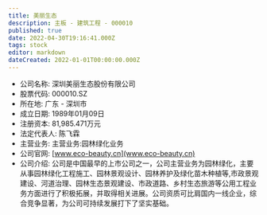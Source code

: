 ```yaml
---
title: 美丽生态
description: 主板 - 建筑工程 - 000010
published: true
date: 2022-04-30T19:16:41.000Z
tags: stock
editor: markdown
dateCreated: 2022-01-01T00:00:00.000Z
---
```


- 公司名称: 深圳美丽生态股份有限公司
- 股票代码: 000010.SZ
- 所在地: 广东 - 深圳市
- 成立日期: 1989年01月09日
- 注册资本: 81,985.471万元
- 法定代表人: 陈飞霖
- 主营业务: 主营业务:园林绿化业务
- 公司官网: [www.eco-beauty.cn](www.eco-beauty.cn)
- 公司介绍: 公司是中国最早的上市公司之一，公司主营业务为园林绿化，主要从事园林绿化工程施工、园林景观设计、园林养护及绿化苗木种植等,市政景观建设、河道治理、园林生态景观建设、市政道路、乡村生态旅游等公用工程业务方面进行了积极拓展，并取得相关进展。公司资质可比肩国内一线企业，综合竞争显著，为公司可持续发展打下了坚实基础。


